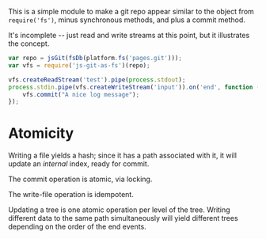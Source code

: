 This is a simple module to make a git repo appear similar to the object from
`require('fs')`, minus synchronous methods, and plus a commit method.

It's incomplete -- just read and write streams at this point, but it
illustrates the concept.

```javascript
var repo = jsGit(fsDb(platform.fs('pages.git')));
var vfs = require('js-git-as-fs')(repo);

vfs.createReadStream('test').pipe(process.stdout);
process.stdin.pipe(vfs.createWriteStream('input')).on('end', function () {
    vfs.commit("A nice log message");
});
```
# Atomicity

Writing a file yields a hash; since it has a path associated with it, it will
update an _internal_ index, ready for commit.

The commit operation is atomic, via locking.

The write-file operation is idempotent.

Updating a tree is one atomic operation per level of the tree. Writing
different data to the same path simultaneously will yield different trees
depending on the order of the end events.
